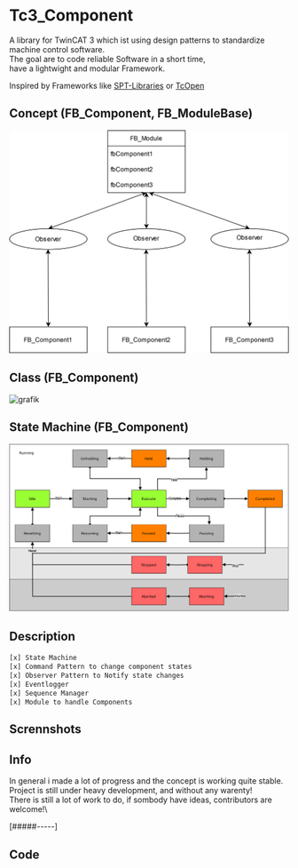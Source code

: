 # Tc3_Component
A library for TwinCAT 3 which ist using design patterns to standardize machine control software.\
The goal are to code reliable Software in a short time,\
have a lightwight and modular Framework.

Inspired by Frameworks like [SPT-Libraries](https://github.com/Beckhoff-USA-Community/SPT-Libraries) or [TcOpen](https://docs.tcopengroup.org/)

## Concept  (FB_Component, FB_ModuleBase)
![Concept](docs/Concept.drawio.svg)

## Class (FB_Component)
![grafik](https://github.com/PeterZerlauth/Tc3_Component/assets/48495545/b70fa6e0-34f0-4d77-880c-6417ceb6093c)

## State Machine (FB_Component)
![State Machine](docs/StateModel.svg)

## Description
    [x] State Machine
    [x] Command Pattern to change component states
    [x] Observer Pattern to Notify state changes
    [x] Eventlogger
    [x] Sequence Manager
    [x] Module to handle Components

## Scrennshots

## Info
In general i made a lot of progress and the concept is working quite stable.\
Project is still under heavy development, and without any warenty!\
There is still a lot of work to do, if sombody have ideas, contributors are welcome!\

[#####-----]

## Code 
